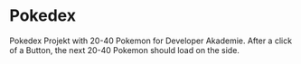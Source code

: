 # Pokedex
Pokedex Projekt with 20-40 Pokemon for Developer Akademie. After a click of a Button, the next 20-40 Pokemon should load on the side. 
